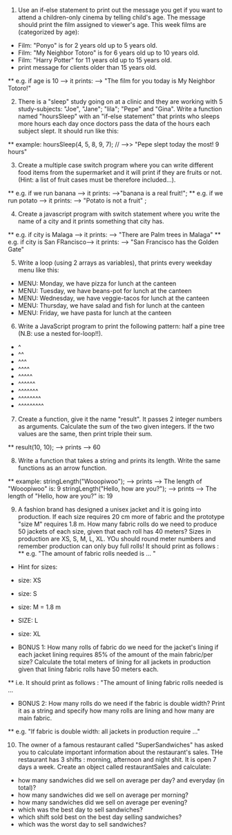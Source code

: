  1. Use an if-else statement to print out the message you get if you want to attend a children-only cinema by telling child's age. The message should print the film assigned to viewer's age. This week films are (categorized by age):
 
 * Film: "Ponyo" is for 2 years old up to 5 years old. 
 * Film: "My Neighbor Totoro" is for 6 years old up to 10 years old.
 * Film: "Harry Potter" for 11 years old up to 15 years old.
 * print message for clients older than 15 years old.

 ** e.g. if age is 10 --> it prints: -->  "The film for you today is My Neighbor Totoro!"




2. There is a "sleep" study going on at a clinic and they are working with 5 study-subjects: "Joe", "Jane"; "lila"; "Pepe" and  "Gina". Write a function named "hoursSleep" with an "if-else statement" that prints who sleeps more hours each day once doctors pass the data of the hours each subject slept. It should run like this:

** example: 
hoursSleep(4, 5, 8, 9, 7); // -->> "Pepe slept today the most! 9 hours"

  


   
3. Create a multiple case switch program where you can write different food items from the supermarket and it will print if they are fruits or not. (Hint: a list of fruit cases must be therefore included...).

** e.g. if we run banana --> it prints: -->"banana is a real fruit!";
** e.g. if we run potato --> it prints: --> "Potato is not a fruit" ;        




4. Create a javascript program with switch statement where you write the name of a city and it prints something that city has. 

** e.g. if city is Malaga --> it prints: --> "There are Palm trees in Malaga"
** e.g. if city is San FRancisco--> it prints: --> "San Francisco has the Golden Gate"




5. Write a loop (using 2 arrays as variables), that prints every weekday menu like this: 
   
* MENU: Monday, we have pizza for lunch at the canteen
* MENU: Tuesday, we have beans-pot for lunch at the canteen
* MENU: Wednesday, we have veggie-tacos for lunch at the canteen
* MENU: Thursday, we have salad and fish for lunch at the canteen
* MENU: Friday, we have pasta for lunch at the canteen




6. Write a JavaScript program to print the following pattern: half a pine tree (N.B: use a nested for-loop!!).

* ^
* ^^
* ^^^
* ^^^^
* ^^^^^
* ^^^^^^
* ^^^^^^^
* ^^^^^^^^
* ^^^^^^^^^




7. Create a function, give it the name "result". It passes 2 integer numbers as arguments. Calculate the sum of the two given integers. If the two values are the same, then print triple their sum. 

** result(10, 10);  --> prints --> 60





8. Write a function that takes a string and prints its length. Write the same functions as an arrow function.

** example:
stringLength("Wooopiwoo"); --> prints --> The length of "Wooopiwoo" is: 9
stringLength("Hello, how are you?"); --> prints --> The length of "Hello, how are you?" is: 19




9. A fashion brand has designed a unisex jacket and it is going into production. If each size requires 20 cm more of fabric and the prototype "size M" requires 1.8 m. How many fabric rolls do we need to produce 50 jackets of each size, given that each roll has 40 meters? Sizes in production are XS, S, M, L, XL. YOu should round meter numbers and remember production can only buy full rolls!
 It should print as follows :
** e.g.  "The amount of fabric rolls needed is ... "
 
* Hint for sizes:
*   size: XS
*   size: S
*   size: M = 1.8 m
*   SIZE: L
*   size: XL


* BONUS 1: How many rolls of fabric do we need for the jacket's lining if each jacket lining requires 85% of the amount of the main fabric/per size? Calculate the total meters of lining for all jackets in production given that lining fabric rolls have 50 meters each. 

** i.e. It should print as follows : "The  amount of lining fabric rolls needed is ...


* BONUS 2: How many rolls do we need if the fabric is double width? Print it as a string and specify how many rolls are lining and how many are main fabric.

** e.g. "If fabric is double width: all jackets in production require ..."





10. The owner of a famous restaurant called "SuperSandwiches" has asked you to calculate important information about the restaurant's sales. THe restaurant has 3 shifts : morning, afternoon and night shit. It is open 7 days a week.
 Create an object called restaurantSales and calculate: 

* how many sandwiches did we sell on average per day? and everyday (in total)?
* how many sandwiches did we sell on average per morning?
* how many sandwiches did we sell on average per evening?
* which was the best day to sell sandwiches?
* which shift sold best on the best day selling sandwiches?
* which was the worst day to sell sandwiches?





  
